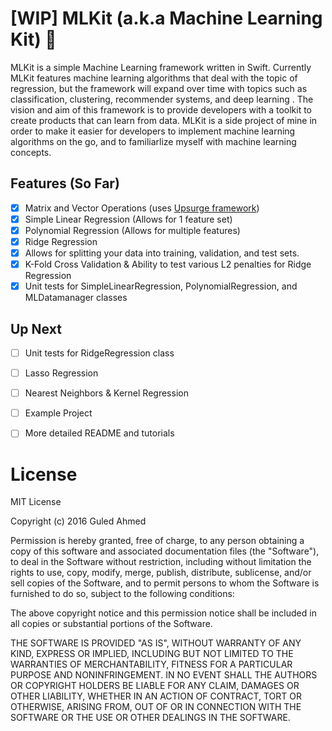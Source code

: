 # [WIP] MLKit (a.k.a Machine Learning Kit) 🤖
MLKit is a simple Machine Learning framework written in Swift. Currently MLKit features machine learning algorithms that deal with the topic of regression, but the framework will expand over time with topics such as classification, clustering, recommender systems, and deep learning . The vision and aim of this framework is to provide developers with a toolkit to create products that can learn from data. MLKit is a side project of mine in order to make it easier for developers to implement machine learning algorithms on the go, and to familiarlize myself with machine learning concepts. 

## Features (So Far)

- [x] Matrix and Vector Operations (uses [Upsurge framework](https://github.com/aleph7/Upsurge))
- [x] Simple Linear Regression (Allows for 1 feature set)
- [x] Polynomial Regression (Allows for multiple features)
- [x] Ridge Regression
- [x] Allows for splitting your data into training, validation, and test sets. 
- [x] K-Fold Cross Validation & Ability to test various L2 penalties for Ridge Regression
- [x] Unit tests for SimpleLinearRegression, PolynomialRegression, and MLDatamanager classes 

## Up Next
- [ ] Unit tests for RidgeRegression class
- [ ] Lasso Regression
- [ ] Nearest Neighbors & Kernel Regression
- [ ] Example Project 
- [ ] More detailed README and tutorials



# License
MIT License

Copyright (c) 2016 Guled Ahmed

Permission is hereby granted, free of charge, to any person obtaining a copy
of this software and associated documentation files (the "Software"), to deal
in the Software without restriction, including without limitation the rights
to use, copy, modify, merge, publish, distribute, sublicense, and/or sell
copies of the Software, and to permit persons to whom the Software is
furnished to do so, subject to the following conditions:

The above copyright notice and this permission notice shall be included in all
copies or substantial portions of the Software.

THE SOFTWARE IS PROVIDED "AS IS", WITHOUT WARRANTY OF ANY KIND, EXPRESS OR
IMPLIED, INCLUDING BUT NOT LIMITED TO THE WARRANTIES OF MERCHANTABILITY,
FITNESS FOR A PARTICULAR PURPOSE AND NONINFRINGEMENT. IN NO EVENT SHALL THE
AUTHORS OR COPYRIGHT HOLDERS BE LIABLE FOR ANY CLAIM, DAMAGES OR OTHER
LIABILITY, WHETHER IN AN ACTION OF CONTRACT, TORT OR OTHERWISE, ARISING FROM,
OUT OF OR IN CONNECTION WITH THE SOFTWARE OR THE USE OR OTHER DEALINGS IN THE
SOFTWARE.
